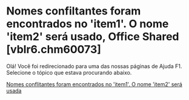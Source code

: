 
# Nomes confiltantes foram encontrados no 'item1'. O nome 'item2' será usado, Office Shared [vblr6.chm60073]

Olá! Você foi redirecionado para uma das nossas páginas de Ajuda F1. Selecione o tópico que estava procurando abaixo.

[Nomes conflitantes foram encontrados no 'item1'. O nome 'item2' será usada](http://msdn.microsoft.com/library/192c06dc-eb31-dc19-bc84-b66171115fa6%28Office.15%29.aspx)
